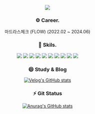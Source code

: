 <div align = 'center'>
<p align='center'>
    <img src="https://capsule-render.vercel.app/api?type=transparent&fontColor=143ee5&text=Hello&height=130&fontSize=40&desc=I'm%20Yejun%20&descAlignY=75&descAlign=60"/>
</p>

<h3>⚙️ Career. </h3>
마드라스체크 (FLOW) (2022.02 ~ 2024.06)

<h3>🌱 Skils. </h3> 
<img src="https://img.shields.io/badge/Java-FF3366?style=flat-square&logo=Java&logoColor=white"/>
<img src="https://img.shields.io/badge/Spring-66CC99?style=flat-square&logo=Spring&logoColor=white"/>
<img src="https://img.shields.io/badge/Express-124566?style=flat-square&logo=Express&logoColor=white"/>

<img src="https://img.shields.io/badge/PostgreSQL-456333?style=flat-square&logo=PostgreSQL&logoColor=white"/>
<img src="https://img.shields.io/badge/Mysql-456333?style=flat-square&logo=Mysql&logoColor=white"/>
<img src="https://img.shields.io/badge/Redis-456333?style=flat-square&logo=Redis&logoColor=white"/>

<img src="https://img.shields.io/badge/AWS-FF9900?style=flat-square&logo=AmazonAWS&logoColor=white"/>
<img src="https://img.shields.io/badge/Nginx-349900?style=flat-square&logo=Nginx&logoColor=white"/>
<img src="https://img.shields.io/badge/Apache-349900?style=flat-square&logo=Apache&logoColor=white"/>
<img src="https://img.shields.io/badge/Docker-349900?style=flat-square&logo=Docker&logoColor=white"/>

<h3>😄 Study & Blog</h3>

[![Velog's GitHub stats](https://velog-readme-stats.vercel.app/api?name=nujey1104)](https://velog.io/@nujey1104/posts)

<h3> ⚡ Git Status </h3>

[![Anurag's GitHub stats](https://github-readme-stats.vercel.app/api?username=yejun4911)](https://github.com/anuraghazra/github-readme-stats)

</div>
